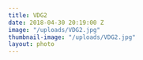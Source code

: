 ```yaml
---
title: VDG2
date: 2018-04-30 20:19:00 Z
image: "/uploads/VDG2.jpg"
thumbnail-image: "/uploads/VDG2.jpg"
layout: photo
---
```


